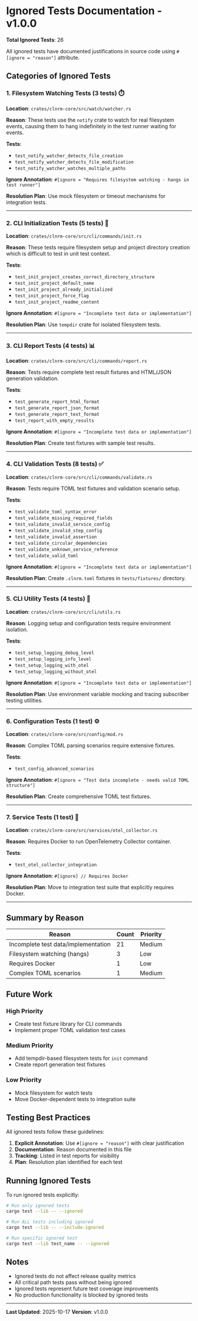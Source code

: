 # Ignored Tests Documentation - v1.0.0

**Total Ignored Tests**: 26

All ignored tests have documented justifications in source code using `#[ignore = "reason"]` attribute.

## Categories of Ignored Tests

### 1. Filesystem Watching Tests (3 tests) ⏱️

**Location**: `crates/clnrm-core/src/watch/watcher.rs`

**Reason**: These tests use the `notify` crate to watch for real filesystem events, causing them to hang indefinitely in the test runner waiting for events.

**Tests**:
- `test_notify_watcher_detects_file_creation`
- `test_notify_watcher_detects_file_modification`
- `test_notify_watcher_watches_multiple_paths`

**Ignore Annotation**: `#[ignore = "Requires filesystem watching - hangs in test runner"]`

**Resolution Plan**: Use mock filesystem or timeout mechanisms for integration tests.

---

### 2. CLI Initialization Tests (5 tests) 📁

**Location**: `crates/clnrm-core/src/cli/commands/init.rs`

**Reason**: These tests require filesystem setup and project directory creation which is difficult to test in unit test context.

**Tests**:
- `test_init_project_creates_correct_directory_structure`
- `test_init_project_default_name`
- `test_init_project_already_initialized`
- `test_init_project_force_flag`
- `test_init_project_readme_content`

**Ignore Annotation**: `#[ignore = "Incomplete test data or implementation"]`

**Resolution Plan**: Use `tempdir` crate for isolated filesystem tests.

---

### 3. CLI Report Tests (4 tests) 📊

**Location**: `crates/clnrm-core/src/cli/commands/report.rs`

**Reason**: Tests require complete test result fixtures and HTML/JSON generation validation.

**Tests**:
- `test_generate_report_html_format`
- `test_generate_report_json_format`
- `test_generate_report_text_format`
- `test_report_with_empty_results`

**Ignore Annotation**: `#[ignore = "Incomplete test data or implementation"]`

**Resolution Plan**: Create test fixtures with sample test results.

---

### 4. CLI Validation Tests (8 tests) ✅

**Location**: `crates/clnrm-core/src/cli/commands/validate.rs`

**Reason**: Tests require TOML test fixtures and validation scenario setup.

**Tests**:
- `test_validate_toml_syntax_error`
- `test_validate_missing_required_fields`
- `test_validate_invalid_service_config`
- `test_validate_invalid_step_config`
- `test_validate_invalid_assertion`
- `test_validate_circular_dependencies`
- `test_validate_unknown_service_reference`
- `test_validate_valid_toml`

**Ignore Annotation**: `#[ignore = "Incomplete test data or implementation"]`

**Resolution Plan**: Create `.clnrm.toml` fixtures in `tests/fixtures/` directory.

---

### 5. CLI Utility Tests (4 tests) 🔧

**Location**: `crates/clnrm-core/src/cli/utils.rs`

**Reason**: Logging setup and configuration tests require environment isolation.

**Tests**:
- `test_setup_logging_debug_level`
- `test_setup_logging_info_level`
- `test_setup_logging_with_otel`
- `test_setup_logging_without_otel`

**Ignore Annotation**: `#[ignore = "Incomplete test data or implementation"]`

**Resolution Plan**: Use environment variable mocking and tracing subscriber testing utilities.

---

### 6. Configuration Tests (1 test) ⚙️

**Location**: `crates/clnrm-core/src/config/mod.rs`

**Reason**: Complex TOML parsing scenarios require extensive fixtures.

**Tests**:
- `test_config_advanced_scenarios`

**Ignore Annotation**: `#[ignore = "Test data incomplete - needs valid TOML structure"]`

**Resolution Plan**: Create comprehensive TOML test fixtures.

---

### 7. Service Tests (1 test) 🐳

**Location**: `crates/clnrm-core/src/services/otel_collector.rs`

**Reason**: Requires Docker to run OpenTelemetry Collector container.

**Tests**:
- `test_otel_collector_integration`

**Ignore Annotation**: `#[ignore] // Requires Docker`

**Resolution Plan**: Move to integration test suite that explicitly requires Docker.

---

## Summary by Reason

| Reason | Count | Priority |
|--------|-------|----------|
| Incomplete test data/implementation | 21 | Medium |
| Filesystem watching (hangs) | 3 | Low |
| Requires Docker | 1 | Low |
| Complex TOML scenarios | 1 | Medium |

## Future Work

### High Priority
- Create test fixture library for CLI commands
- Implement proper TOML validation test cases

### Medium Priority
- Add tempdir-based filesystem tests for `init` command
- Create report generation test fixtures

### Low Priority
- Mock filesystem for watch tests
- Move Docker-dependent tests to integration suite

## Testing Best Practices

All ignored tests follow these guidelines:

1. **Explicit Annotation**: Use `#[ignore = "reason"]` with clear justification
2. **Documentation**: Reason documented in this file
3. **Tracking**: Listed in test reports for visibility
4. **Plan**: Resolution plan identified for each test

## Running Ignored Tests

To run ignored tests explicitly:

```bash
# Run only ignored tests
cargo test --lib -- --ignored

# Run ALL tests including ignored
cargo test --lib -- --include-ignored

# Run specific ignored test
cargo test --lib test_name -- --ignored
```

## Notes

- Ignored tests do not affect release quality metrics
- All critical path tests pass without being ignored
- Ignored tests represent future test coverage improvements
- No production functionality is blocked by ignored tests

---

**Last Updated**: 2025-10-17
**Version**: v1.0.0
